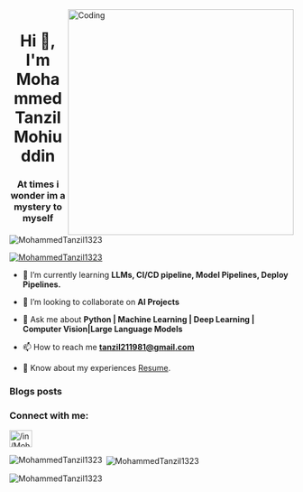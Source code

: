 <img align="right" alt="Coding" width="400" src="https://media.tenor.com/rePDfDWO3XoAAAAd/hacking.gif">

<h1 align="center">Hi 👋, I'm Mohammed Tanzil Mohiuddin</h1>
<h3 align="center">At times i wonder im a mystery to myself</h3>

<p align="left"> <img src="https://komarev.com/ghpvc/?username=MohammedTanzil1323&label=Profile%20views&color=0e75b6&style=flat" alt="MohammedTanzil1323" /> </p>

<p align="left"> <a href="https://github.com/ryo-ma/github-profile-trophy"><img src="https://github-profile-trophy.vercel.app/?username=MohammedTanzil1323" alt="MohammedTanzil1323" /></a> </p>


- 🌱 I’m currently learning **LLMs, CI/CD pipeline, Model Pipelines, Deploy Pipelines.**

- 👯 I’m looking to collaborate on **AI Projects**

- 💬 Ask me about **Python | Machine Learning | Deep Learning | Computer Vision|Large Language Models**

- 📫 How to reach me **tanzil211981@gmail.com**

- 📄 Know about my experiences [Resume](https://drive.google.com/file/d/1iC4fmpgXpsVrrj5XgKBV6a2fd5Sq-5SC/view?usp=sharing).

### Blogs posts
<!-- BLOG-POST-LIST:START -->
<!-- BLOG-POST-LIST:END -->

<h3 align="left">Connect with me:</h3>
<p align="left">
<a href="https://www.linkedin.com/in/tanzil13/" target="blank"><img align="center" src="https://raw.githubusercontent.com/rahuldkjain/github-profile-readme-generator/master/src/images/icons/Social/linked-in-alt.svg" alt="/in/MohammedTanzil1323/" height="30" width="40" /></a>



<p><img align="left" src="https://github-readme-stats.vercel.app/api/top-langs?username=MohammedTanzil1323&show_icons=true&locale=en&layout=compact" alt="MohammedTanzil1323" /></p>

<p>&nbsp;<img align="center" src="https://github-readme-stats.vercel.app/api?username=MohammedTanzil1323&show_icons=true&locale=en" alt="MohammedTanzil1323" /></p>

<p><img align="center" src="https://github-readme-streak-stats.herokuapp.com/?user=MohammedTanzil1323&" alt="MohammedTanzil1323" /></p>
